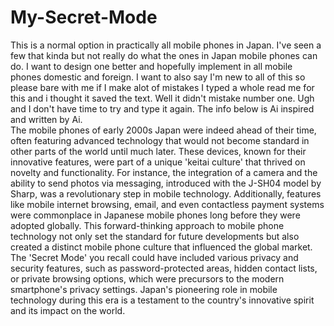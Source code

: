 # My-Secret-Mode
This is a normal option in practically all mobile phones in Japan. I've seen a few that kinda but not really do what the ones in Japan mobile phones can do.  I want to design one better and hopefully implement in all mobile phones domestic and foreign. 
I want to also say I'm new to all of this so please bare with me if I make alot of mistakes I typed a whole read me for this and i thought it saved the text. Well it didn't mistake number one. Ugh and I don't have time to try and type it again. The info below is Ai inspired and written by Ai.  
The mobile phones of early 2000s Japan were indeed ahead of their time, often featuring advanced technology that would not become standard in other parts of the world until much later. These devices, known for their innovative features, were part of a unique 'keitai culture' that thrived on novelty and functionality. For instance, the integration of a camera and the ability to send photos via messaging, introduced with the J-SH04 model by Sharp, was a revolutionary step in mobile technology. Additionally, features like mobile internet browsing, email, and even contactless payment systems were commonplace in Japanese mobile phones long before they were adopted globally. This forward-thinking approach to mobile phone technology not only set the standard for future developments but also created a distinct mobile phone culture that influenced the global market. The 'Secret Mode' you recall could have included various privacy and security features, such as password-protected areas, hidden contact lists, or private browsing options, which were precursors to the modern smartphone's privacy settings. Japan's pioneering role in mobile technology during this era is a testament to the country's innovative spirit and its impact on the world.
